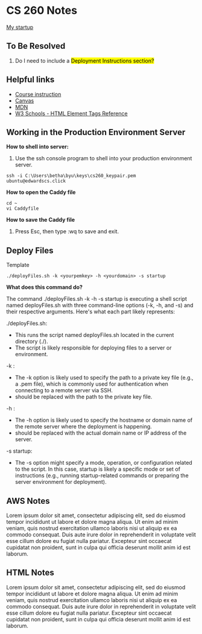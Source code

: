 # CS 260 Notes

[My startup](https://simon.cs260.click)


## To Be Resolved
1. Do I need to include a <mark>Deployment Instructions section?</mark>

## Helpful links

- [Course instruction](https://github.com/webprogramming260)
- [Canvas](https://byu.instructure.com)
- [MDN](https://developer.mozilla.org)
- [W3 Schools - HTML Element Tags Reference](https://www.w3schools.com/tags/)


## Working in the Production Environment Server
**How to shell into server:**
1. Use the ssh console program to shell into your production environment server.

```
ssh -i C:\Users\betha\byu\keys\cs260_keypair.pem ubuntu@edwardscs.click
```

**How to open the Caddy file**

```
cd ~
vi Caddyfile
```

**How to save the Caddy file**
1. Press Esc, then type :wq to save and exit.

## Deploy Files
Template
```
./deployFiles.sh -k <yourpemkey> -h <yourdomain> -s startup
```

**What does this command do?**

The command ./deployFiles.sh -k <yourpemkey> -h <yourdomain> -s startup is executing a shell script named deployFiles.sh with three command-line options (-k, -h, and -s) and their respective arguments. Here's what each part likely represents:

./deployFiles.sh:
  * This runs the script named deployFiles.sh located in the current directory (./).
  * The script is likely responsible for deploying files to a server or environment.

-k <yourpemkey>:
 * The -k option is likely used to specify the path to a private key file (e.g., a .pem file), which is commonly used for authentication when connecting to a remote server via SSH.
 * <yourpemkey> should be replaced with the path to the private key file.

-h <yourdomain>:
 * The -h option is likely used to specify the hostname or domain name of the remote server where the deployment is happening.
 * <yourdomain> should be replaced with the actual domain name or IP address of the server.

-s startup:
 * The -s option might specify a mode, operation, or configuration related to the script. In this case, startup is likely a specific mode or set of instructions (e.g., running startup-related commands or preparing the server environment for deployment).

## AWS Notes

Lorem ipsum dolor sit amet, consectetur adipiscing elit, sed do eiusmod tempor incididunt ut labore et dolore magna aliqua. Ut enim ad minim veniam, quis nostrud exercitation ullamco laboris nisi ut aliquip ex ea commodo consequat. Duis aute irure dolor in reprehenderit in voluptate velit esse cillum dolore eu fugiat nulla pariatur. Excepteur sint occaecat cupidatat non proident, sunt in culpa qui officia deserunt mollit anim id est laborum.

## HTML Notes

Lorem ipsum dolor sit amet, consectetur adipiscing elit, sed do eiusmod tempor incididunt ut labore et dolore magna aliqua. Ut enim ad minim veniam, quis nostrud exercitation ullamco laboris nisi ut aliquip ex ea commodo consequat. Duis aute irure dolor in reprehenderit in voluptate velit esse cillum dolore eu fugiat nulla pariatur. Excepteur sint occaecat cupidatat non proident, sunt in culpa qui officia deserunt mollit anim id est laborum.
